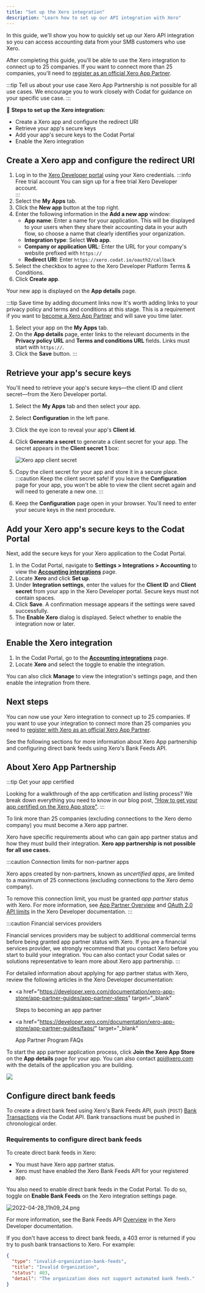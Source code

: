 ```yaml
---
title: "Set up the Xero integration"
description: "Learn how to set up our API integration with Xero"
---
```


In this guide, we'll show you how to quickly set up our Xero API integration so you can access accounting data from your SMB customers who use Xero.

After completing this guide, you'll be able to use the Xero integration to connect up to 25 companies. If you want to connect more than 25 companies, you'll need to [register as an official Xero App Partner](/integrations/accounting/xero/xero-app-partner-program).

:::tip Tell us about your use case
Xero App Partnership is not possible for all use cases. We encourage you to work closely with Codat for guidance on your specific use case.
:::

🚀 **Steps to set up the Xero integration:**

- Create a Xero app and configure the redirect URI
- Retrieve your app's secure keys
- Add your app's secure keys to the Codat Portal
- Enable the Xero integration

## Create a Xero app and configure the redirect URI

1. Log in to the [Xero Developer portal](https://developer.xero.com/) using your Xero credentials.
   :::info Free trial account
   You can sign up for a free trial Xero Developer account.   
   :::
2. Select the **My Apps** tab.
2. Click the **New app** button at the top right.
3. Enter the following information in the **Add a new app** window:
   - **App name**: Enter a name for your application. This will be displayed to your users when they share their accounting data in your auth flow, so choose a name that clearly identifies your organization.
   - **Integration type**: Select **Web app**.
   - **Company or application URL**: Enter the URL for your company's website prefixed with `https://`
   - **Redirect URI**: Enter `https://xero.codat.io/oauth2/callback`
4. Select the checkbox to agree to the Xero Developer Platform Terms & Conditions.
5. Click **Create app**.

Your new app is displayed on the **App details** page.

:::tip Save time by adding document links now
It's worth adding links to your privacy policy and terms and conditions at this stage. This is a requirement if you want to [become a Xero App Partner](/integrations/accounting/xero/xero-app-partner-program) and will save you time later.

1. Select your app on the **My Apps** tab.
2. On the **App details** page, enter links to the relevant documents in the **Privacy policy URL** and **Terms and conditions URL** fields. Links must start with `https://`.
3. Click the **Save** button.
:::

## Retrieve your app's secure keys

You'll need to retrieve your app's secure keys&mdash;the client ID and client secret&mdash;from the Xero Developer portal.

1. Select the **My Apps** tab and then select your app.
2. Select **Configuration** in the left pane.
3. Click the eye icon to reveal your app's **Client id**.
4. Click **Generate a secret** to generate a client secret for your app. The secret appears in the **Client secret 1** box:

   ![Xero app client secret](/img/integrations/accounting/xero/xero_app-client-secret-1-field-obscured.png "The app configuration page in the Xero Developer portal showing a generated client secret.")

5. Copy the client secret for your app and store it in a secure place.
   :::caution Keep the client secret safe!
   If you leave the **Configuration** page for your app, you won't be able to view the client secret again and will need to generate a new one.
   :::
6. Keep the **Configuration** page open in your browser. You'll need to enter your secure keys in the next procedure.

## Add your Xero app's secure keys to the Codat Portal

Next, add the secure keys for your Xero application to the Codat Portal.

1. In the Codat Portal, navigate to **Settings > Integrations > Accounting** to view the [**Accounting integrations**](https://app.codat.io/settings/integrations/accounting) page.
2. Locate **Xero** and click **Set up**.
3. Under **Integration settings**, enter the values for the **Client ID** and **Client secret** from your app in the Xero Developer portal. Secure keys must not contain spaces.
4. Click **Save**. A confirmation message appears if the settings were saved successfully.
5. The **Enable Xero** dialog is displayed. Select whether to enable the integration now or later.

## Enable the Xero integration

1. In the Codat Portal, go to the [**Accounting integrations**](https://app.codat.io/settings/integrations/accounting) page.
2. Locate **Xero** and select the toggle to enable the integration.

You can also click **Manage** to view the integration's settings page, and then enable the integration from there.

## Next steps

You can now use your Xero integration to connect up to 25 companies. If you want to use your integration to connect more than 25 companies you need to [register with Xero as an official Xero App Partner](/integrations/accounting/xero/xero-app-partner-program).

See the following sections for more information about Xero App partnership and configuring direct bank feeds using Xero's Bank Feeds API.

## About Xero App Partnership

:::tip Get your app certified

Looking for a walkthrough of the app certification and listing process? We break down everything you need to know in our blog post, <a className="external" href="https://www.codat.io/blog/get-your-app-certified-on-the-xero-app-store/" target="_blank">"How to get your app certified on the Xero App store"</a>.
:::

To link more than 25 companies (excluding connections to the Xero demo company) you must become a Xero app partner.

Xero have specific requirements about who can gain app partner status and how they must build their integration. **Xero app partnership is not possible for all use cases.**

:::caution Connection limits for non-partner apps

Xero apps created by non-partners, known as _uncertified apps_, are limited to a maximum of 25 connections (excluding connections to the Xero demo company).

To remove this connection limit, you must be granted _app partner_ status with Xero. For more information, see [App Partner Overview](https://developer.xero.com/documentation/xero-app-store/app-partner-guides/overview) and [OAuth 2.0 API limits](https://developer.xero.com/documentation/guides/oauth2/limits/#uncertified-app-limits) in the Xero Developer documentation.
:::

:::caution Financial services providers

Financial services providers may be subject to additional commercial terms before being granted app partner status with Xero. If you are a financial services provider, we strongly recommend that you contact Xero before you start to build your integration. You can also contact your Codat sales or solutions representative to learn more about Xero app partnership.
:::

For detailed information about applying for app partner status with Xero, review the following articles in the Xero Developer documentation:

- <a
    href="https://developer.xero.com/documentation/xero-app-store/app-partner-guides/app-partner-steps"
    target="_blank"
  >
    Steps to becoming an app partner
  </a>

- <a
    href="https://developer.xero.com/documentation/xero-app-store/app-partner-guides/faqs/"
    target="_blank"
  >
    App Partner Program FAQs
  </a>

To start the app partner application process, click **Join the Xero App Store** on the **App details** page for your app. You can also contact api@xero.com with the details of the application you are building.

<img src="/img/old/01c6df4-xero-app-partner-status.png" />

## Configure direct bank feeds

To create a direct bank feed using Xero's Bank Feeds API, push (`POST`) [Bank Transactions](/accounting-api#/schemas/banktransactions) via the Codat API. Bank transactions must be pushed in chronological order.

### Requirements to configure direct bank feeds

To create direct bank feeds in Xero:
- You must have Xero app partner status.
- Xero must have enabled the Xero Bank Feeds API for your registered app.

You also need to enable direct bank feeds in the Codat Portal. To do so, toggle on **Enable Bank Feeds** on the Xero integration settings page.

![](/img/old/fd2290d-2022-04-28_11h09_24.png "2022-04-28_11h09_24.png")

For more information, see the Bank Feeds API [Overview](https://developer.xero.com/documentation/bank-feeds-api/overview) in the Xero Developer documentation.

If you don't have access to direct bank feeds, a 403 error is returned if you try to push bank transactions to Xero. For example:

```json Bank transactions push error - Xero
{
  "type": "invalid-organization-bank-feeds",
  "title": "Invalid Organization",
  "status": 403,
  "detail": "The organization does not support automated bank feeds."
}
```